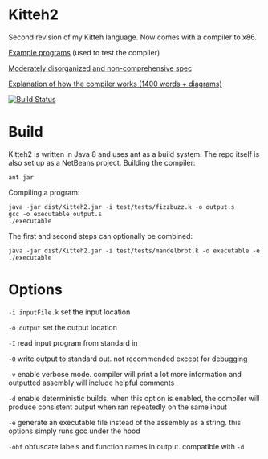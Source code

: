 # Kitteh2
Second revision of my Kitteh language. Now comes with a compiler to x86.

[Example programs](test/tests/) (used to test the compiler)

[Moderately disorganized and non-comprehensive spec](https://docs.google.com/document/d/1dw9Ag-AqB0_U6fwufkz3x9wXi0YkXPNi9wMsqXqoC-M/edit)

[Explanation of how the compiler works (1400 words + diagrams)](https://drive.google.com/open?id=0B80kPFdC2o1rSjF1QTcteEVMWkE)

[![Build Status](https://travis-ci.org/leijurv/Kitteh2.svg?branch=master)](https://travis-ci.org/leijurv/Kitteh2)

# Build
Kitteh2 is written in Java 8 and uses ant as a build system. The repo itself is also set up as a NetBeans project.
Building the compiler: 

```
ant jar
```

Compiling a program:

```
java -jar dist/Kitteh2.jar -i test/tests/fizzbuzz.k -o output.s
gcc -o executable output.s
./executable
```

The first and second steps can optionally be combined:

```
java -jar dist/Kitteh2.jar -i test/tests/mandelbrot.k -o executable -e
./executable
```

# Options
`-i inputFile.k` set the input location

`-o output` set the output location

`-I` read input program from standard in

`-O` write output to standard out. not recommended except for debugging

`-v` enable verbose mode. compiler will print a lot more information and outputted assembly will include helpful comments

`-d` enable deterministic builds. when this option is enabled, the compiler will produce consistent output when ran repeatedly on the same input

`-e` generate an executable file instead of the assembly as a string. this options simply runs gcc under the hood

`-obf` obfuscate labels and function names in output. compatible with `-d`
